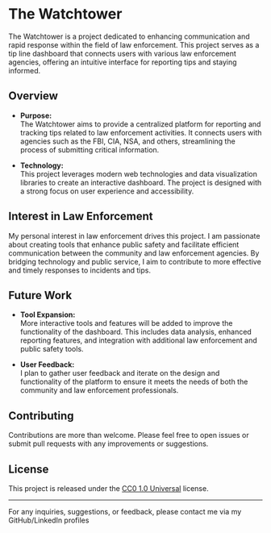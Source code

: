 # The Watchtower

The Watchtower is a project dedicated to enhancing communication and rapid response within the field of law enforcement. This project serves as a tip line dashboard that connects users with various law enforcement agencies, offering an intuitive interface for reporting tips and staying informed.

## Overview

- **Purpose:**  
  The Watchtower aims to provide a centralized platform for reporting and tracking tips related to law enforcement activities. It connects users with agencies such as the FBI, CIA, NSA, and others, streamlining the process of submitting critical information.

- **Technology:**  
  This project leverages modern web technologies and data visualization libraries to create an interactive dashboard. The project is designed with a strong focus on user experience and accessibility.

## Interest in Law Enforcement

My personal interest in law enforcement drives this project. I am passionate about creating tools that enhance public safety and facilitate efficient communication between the community and law enforcement agencies. By bridging technology and public service, I aim to contribute to more effective and timely responses to incidents and tips.

## Future Work

- **Tool Expansion:**  
  More interactive tools and features will be added to improve the functionality of the dashboard. This includes data analysis, enhanced reporting features, and integration with additional law enforcement and public safety tools.

- **User Feedback:**  
  I plan to gather user feedback and iterate on the design and functionality of the platform to ensure it meets the needs of both the community and law enforcement professionals.

## Contributing

Contributions are more than welcome. Please feel free to open issues or submit pull requests with any improvements or suggestions.

## License

This project is released under the [CC0 1.0 Universal](https://creativecommons.org/publicdomain/zero/1.0/) license.

---

For any inquiries, suggestions, or feedback, please contact me via my GitHub/LinkedIn profiles